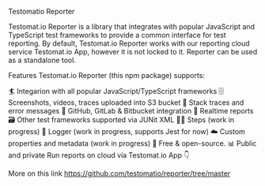 Testomatio Reporter

Testomat.io Reporter is a library that integrates with popular JavaScript and TypeScript test frameworks to provide a common interface for test reporting. By default, Testomat.io Reporter works with our reporting cloud service Testomat.io App, however it is not locked to it. Reporter can be used as a standalone tool.

Features
Testomat.io Reporter (this npm package) supports:

🏄 Integarion with all popular JavaScript/TypeScript frameworks
🗄️ Screenshots, videos, traces uploaded into S3 bucket
🔎 Stack traces and error messages
🐙 GitHub, GitLab & Bitbucket integration
🚅 Realtime reports
🗃️ Other test frameworks supported via JUNit XML
🚶‍♀️ Steps (work in progress)
📄 Logger (work in progress, supports Jest for now)
☁️ Custom properties and metadata (work in progress)
💯 Free & open-source.
📊 Public and private Run reports on cloud via Testomat.io App 👇

More on this link https://github.com/testomatio/reporter/tree/master